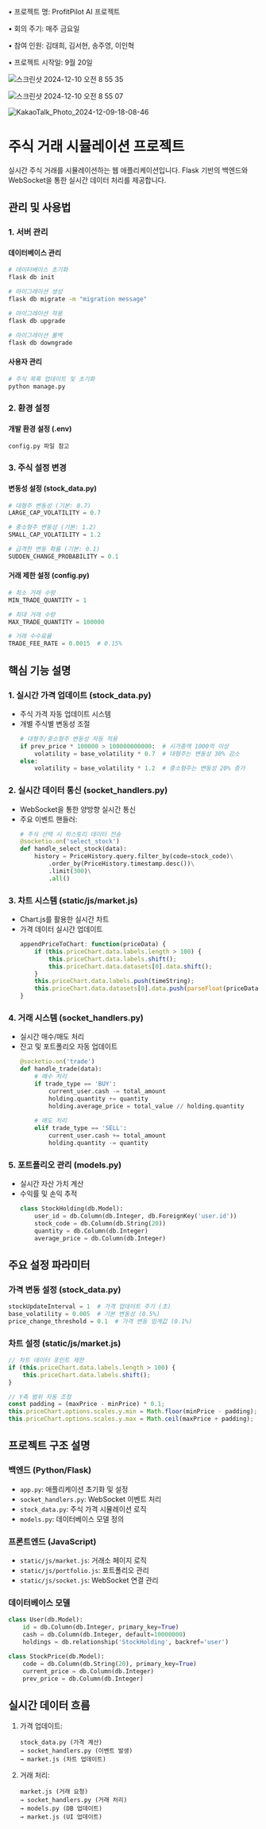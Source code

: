 • 프로젝트 명: ProfitPilot AI 프로젝트

• 회의 주기: 매주 금요일

• 참여 인원: 김태희, 김서현, 송주영, 이인혁

• 프로젝트 시작일: 9월 20일

![스크린샷 2024-12-10 오전 8 55 35](https://github.com/user-attachments/assets/8ade2774-0976-4df0-9239-e3d5184e140c)


![스크린샷 2024-12-10 오전 8 55 07](https://github.com/user-attachments/assets/2f71b043-c404-4bd2-9e35-731253e8bcfd)


![KakaoTalk_Photo_2024-12-09-18-08-46](https://github.com/user-attachments/assets/ace375b0-56f2-45d7-a14f-32a3203d62dc)


# 주식 거래 시뮬레이션 프로젝트

실시간 주식 거래를 시뮬레이션하는 웹 애플리케이션입니다. Flask 기반의 백엔드와 WebSocket을 통한 실시간 데이터 처리를 제공합니다.

## 관리 및 사용법

### 1. 서버 관리

#### 데이터베이스 관리
```bash
# 데이터베이스 초기화
flask db init

# 마이그레이션 생성
flask db migrate -m "migration message"

# 마이그레이션 적용
flask db upgrade

# 마이그레이션 롤백
flask db downgrade
```

#### 사용자 관리
```bash
# 주식 목록 업데이트 및 초기화
python manage.py 

```

### 2. 환경 설정

#### 개발 환경 설정 (.env)
```bash
config.py 파일 참고
```

### 3. 주식 설정 변경

#### 변동성 설정 (stock_data.py)
```python
# 대형주 변동성 (기본: 0.7)
LARGE_CAP_VOLATILITY = 0.7

# 중소형주 변동성 (기본: 1.2)
SMALL_CAP_VOLATILITY = 1.2

# 급격한 변동 확률 (기본: 0.1)
SUDDEN_CHANGE_PROBABILITY = 0.1
```

#### 거래 제한 설정 (config.py)
```python
# 최소 거래 수량
MIN_TRADE_QUANTITY = 1

# 최대 거래 수량
MAX_TRADE_QUANTITY = 100000

# 거래 수수료율
TRADE_FEE_RATE = 0.0015  # 0.15%
```


## 핵심 기능 설명

### 1. 실시간 가격 업데이트 (stock_data.py)
- 주식 가격 자동 업데이트 시스템
- 개별 주식별 변동성 조절
  ```python
  # 대형주/중소형주 변동성 차등 적용
  if prev_price * 100000 > 100000000000:  # 시가총액 1000억 이상
      volatility = base_volatility * 0.7  # 대형주는 변동성 30% 감소
  else:
      volatility = base_volatility * 1.2  # 중소형주는 변동성 20% 증가
  ```

### 2. 실시간 데이터 통신 (socket_handlers.py)
- WebSocket을 통한 양방향 실시간 통신
- 주요 이벤트 핸들러:
  ```python
  # 주식 선택 시 히스토리 데이터 전송
  @socketio.on('select_stock')
  def handle_select_stock(data):
      history = PriceHistory.query.filter_by(code=stock_code)\
          .order_by(PriceHistory.timestamp.desc())\
          .limit(300)\
          .all()
  ```

### 3. 차트 시스템 (static/js/market.js)
- Chart.js를 활용한 실시간 차트
- 가격 데이터 실시간 업데이트
  ```javascript
  appendPriceToChart: function(priceData) {
      if (this.priceChart.data.labels.length > 100) {
          this.priceChart.data.labels.shift();
          this.priceChart.data.datasets[0].data.shift();
      }
      this.priceChart.data.labels.push(timeString);
      this.priceChart.data.datasets[0].data.push(parseFloat(priceData.price));
  }
  ```

### 4. 거래 시스템 (socket_handlers.py)
- 실시간 매수/매도 처리
- 잔고 및 포트폴리오 자동 업데이트
  ```python
  @socketio.on('trade')
  def handle_trade(data):
      # 매수 처리
      if trade_type == 'BUY':
          current_user.cash -= total_amount
          holding.quantity += quantity
          holding.average_price = total_value // holding.quantity
      
      # 매도 처리
      elif trade_type == 'SELL':
          current_user.cash += total_amount
          holding.quantity -= quantity
  ```

### 5. 포트폴리오 관리 (models.py)
- 실시간 자산 가치 계산
- 수익률 및 손익 추적
  ```python
  class StockHolding(db.Model):
      user_id = db.Column(db.Integer, db.ForeignKey('user.id'))
      stock_code = db.Column(db.String(20))
      quantity = db.Column(db.Integer)
      average_price = db.Column(db.Integer)
  ```

## 주요 설정 파라미터

### 가격 변동 설정 (stock_data.py)
```python
stockUpdateInterval = 1  # 가격 업데이트 주기 (초)
base_volatility = 0.005  # 기본 변동성 (0.5%)
price_change_threshold = 0.1  # 가격 변동 임계값 (0.1%)
```

### 차트 설정 (static/js/market.js)
```javascript
// 차트 데이터 포인트 제한
if (this.priceChart.data.labels.length > 100) {
    this.priceChart.data.labels.shift();
}

// Y축 범위 자동 조정
const padding = (maxPrice - minPrice) * 0.1;
this.priceChart.options.scales.y.min = Math.floor(minPrice - padding);
this.priceChart.options.scales.y.max = Math.ceil(maxPrice + padding);
```

## 프로젝트 구조 설명

### 백엔드 (Python/Flask)
- `app.py`: 애플리케이션 초기화 및 설정
- `socket_handlers.py`: WebSocket 이벤트 처리
- `stock_data.py`: 주식 가격 시뮬레이션 로직
- `models.py`: 데이터베이스 모델 정의

### 프론트엔드 (JavaScript)
- `static/js/market.js`: 거래소 페이지 로직
- `static/js/portfolio.js`: 포트폴리오 관리
- `static/js/socket.js`: WebSocket 연결 관리

### 데이터베이스 모델
```python
class User(db.Model):
    id = db.Column(db.Integer, primary_key=True)
    cash = db.Column(db.Integer, default=10000000)
    holdings = db.relationship('StockHolding', backref='user')

class StockPrice(db.Model):
    code = db.Column(db.String(20), primary_key=True)
    current_price = db.Column(db.Integer)
    prev_price = db.Column(db.Integer)
```

## 실시간 데이터 흐름

1. 가격 업데이트:
   ```
   stock_data.py (가격 계산) 
   → socket_handlers.py (이벤트 발생) 
   → market.js (차트 업데이트)
   ```

2. 거래 처리:
   ```
   market.js (거래 요청) 
   → socket_handlers.py (거래 처리) 
   → models.py (DB 업데이트) 
   → market.js (UI 업데이트)
   ```
